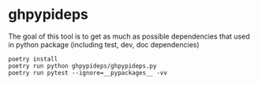 # ghpypideps

The goal of this tool is to get as much as possible dependencies that used in python package (including test, dev, doc dependencies)

```
poetry install
poetry run python ghpypideps/ghpypideps.py
poetry run pytest --ignore=__pypackages__ -vv
```

